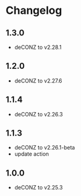 # Changelog

## 1.3.0

- deCONZ to v2.28.1

## 1.2.0

- deCONZ to v2.27.6

## 1.1.4

- deCONZ to v2.26.3

## 1.1.3

- deCONZ to v2.26.1-beta
- update action

## 1.0.0

- deCONZ to v2.25.3


